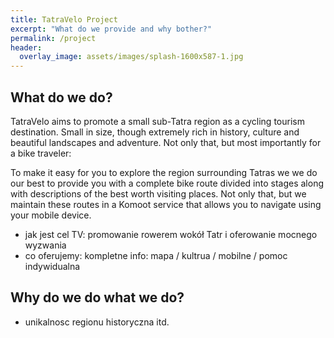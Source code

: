```yaml
---
title: TatraVelo Project
excerpt: "What do we provide and why bother?"
permalink: /project
header:
  overlay_image: assets/images/splash-1600x587-1.jpg
---
```


## What do we do?

TatraVelo aims to promote a small sub-Tatra region as a cycling tourism destination. Small in size, though extremely rich in history, culture and beautiful landscapes and adventure. Not only that, but most importantly for a bike traveler:

To make it easy for you to explore the region surrounding Tatras we we do our best to provide you with a complete bike route divided into stages along with descriptions of the best worth visiting places. Not only that, but we maintain these routes in a Komoot service that allows you to navigate using your mobile device.

- jak jest cel TV: promowanie rowerem wokół Tatr i oferowanie mocnego wyzwania
- co oferujemy: kompletne info: mapa / kultrua / mobilne / pomoc indywidualna

## Why do we do what we do?

- unikalnosc regionu historyczna itd.
